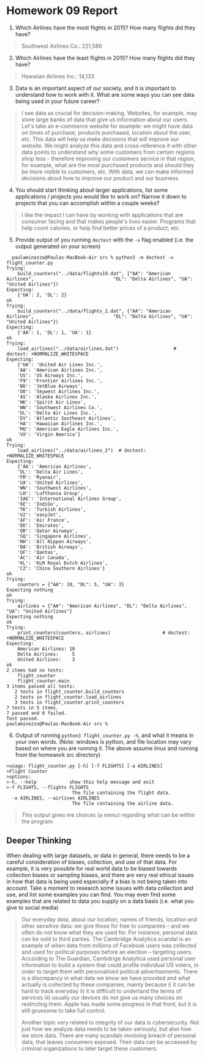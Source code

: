 # Homework 09 Report

1. Which Airlines have the most flights in 2015? How many flights did they have?
>Southwest Airlines Co.:       221,586
   
2. Which Airlines have the least flights in 2015? How many flights did they have?
>Hawaiian Airlines Inc.:       14,133
   
3. Data is an important aspect of our society, and it is important to understand how to work with it. What are some ways you can see data being used in your future career?
>I see data as crucial for decision-making. Websites, for example, may store large banks of data that give us information about 
our users. Let's take an e-commerce website for example: we might have data on times of purchase, products purchased, location about the user, etc.
This data will help us make decisions that will improve our website. We might analyze this data and cross-reference it with other data points 
to understand why some customers from certain regions shop less - therefore improving our customers service in that region, for example, what are the most purchased products and should they be more visible to customers, etc.
With data, we can make informed decisions about how to improve our product and our business. 

4. You should start thinking about larger applications, list some applications /  projects you would like to work on? Narrow it down to projects that you can accomplish within a couple weeks?
>I like the impact I can have by working with applications that are consumer facing and that makes people's lives easier. Programs that help count calories, or help find better prices of a product, etc. 

5. Provide output of you running `doctest` with the `-v` flag enabled (i.e. the output generated on your screen)

```
  paulaminozzo@Paulas-MacBook-Air src % python3 -m doctest -v flight_counter.py                                        
Trying:
    build_counters("../data/flights10.dat", {"AA": "American Airlines",                             "DL": "Delta Airlines", "UA": "United Airlines"})
Expecting:
    {'UA': 2, 'DL': 2}
ok
Trying:
    build_counters("../data/flights_2.dat", {"AA": "American Airlines",                             "DL": "Delta Airlines", "UA": "United Airlines"})
Expecting:
    {'AA': 1, 'DL': 1, 'UA': 1}
ok
Trying:
    load_airlines("../data/airlines.dat")                    # doctest: +NORMALIZE_WHITESPACE
Expecting:
    {'UA': 'United Air Lines Inc.',
    'AA': 'American Airlines Inc.',
    'US': 'US Airways Inc.',
    'F9': 'Frontier Airlines Inc.',
    'B6': 'JetBlue Airways',
    'OO': 'Skywest Airlines Inc.',
    'AS': 'Alaska Airlines Inc.',
    'NK': 'Spirit Air Lines',
    'WN': 'Southwest Airlines Co.',
    'DL': 'Delta Air Lines Inc.',
    'EV': 'Atlantic Southeast Airlines',
    'HA': 'Hawaiian Airlines Inc.',
    'MQ': 'American Eagle Airlines Inc.',
    'VX': 'Virgin America'}
ok
Trying:
    load_airlines("../data/airlines_2")  # doctest: +NORMALIZE_WHITESPACE
Expecting:
    {'AA': 'American Airlines',
    'DL': 'Delta Air Lines',
    'FR': 'Ryanair',
    'UA': 'United Airlines',
    'WN': 'Southwest Airlines',
    'LH': 'Lufthansa Group',
    'IAG': 'International Airlines Group',
    '6E': 'IndiGo',
    'TK': 'Turkish Airlines',
    'U2': 'easyJet',
    'AF': 'Air France',
    'EK': 'Emirates',
    'QR': 'Qatar Airways',
    'SQ': 'Singapore Airlines',
    'NH': 'All Nippon Airways',
    'BA': 'British Airways',
    'QF': 'Qantas',
    'AC': 'Air Canada',
    'KL': 'KLM Royal Dutch Airlines',
    'CZ': 'China Southern Airlines'}
ok
Trying:
    counters = {"AA": 10, "DL": 5, "UA": 3}
Expecting nothing
ok
Trying:
    airlines = {"AA": "American Airlines", "DL": "Delta Airlines", "UA": "United Airlines"}
Expecting nothing
ok
Trying:
    print_counters(counters, airlines)                   # doctest: +NORMALIZE_WHITESPACE
Expecting:
    American Airlines: 10
    Delta Airlines:     5
    United Airlines:    3
ok
2 items had no tests:
    flight_counter
    flight_counter.main
3 items passed all tests:
   2 tests in flight_counter.build_counters
   2 tests in flight_counter.load_airlines
   3 tests in flight_counter.print_counters
7 tests in 5 items.
7 passed and 0 failed.
Test passed.
paulaminozzo@Paulas-MacBook-Air src % 

   ```

6. Output of running `python3 flight_counter.py -h`, and what it means in your own words. (Note: windows is python, and file location may vary based on where you are running it. The above assume linux and running from the homework src directory)

```
>usage: flight_counter.py [-h] [-f FLIGHTS] [-a AIRLINES]
>Flight Counter
>options:
>-h, --help            show this help message and exit
>-f FLIGHTS, --flights FLIGHTS
                        The file containing the flight data.
  -a AIRLINES, --airlines AIRLINES
                        The file containing the airline data.

```
> This output gives me choices (a menu) regarding what can be within the program. 

## Deeper Thinking

When dealing with large datasets, or data in general, there needs to be a careful consideration of biases, collection, and use of that data. For example, it is very possible for real world data to be biased towards collection biases or sampling biases, and there are very real ethical issues in how that data is being used especially if a bias is not being taken into account. Take a moment to research some issues with data collection and use, and list some examples you can find. You may even find some examples that are related to data you supply on a data basis (i.e. what you give to social media)

>Our everyday data, about our location, names of friends, location and other sensitive data: we give those for free to companies – and we often do not know what they are used for.  For instance, personal data can be sold to third parties. The Cambridge Analytica scandal is an example of when data from millions of Facebook users was collected and used for political purposes before an election – targeting users. According to The Guardian, Cambdrige Analytica used personal user information to build a system that could profile individual US voters, in order to target them with personalised political advertisements. There is a discrepancy in what data we know we have provided and what actually is collected by these companies, mainly because i) it can be hard to track everyday ii) it is difficult to undertand the terms of services iii) usually our devices do not give us many choices on restricting them. Apple has made some progress in that front, but it is still gruesome to take full control. 
>
>Another topic very related to integrity of our data  is cybersecurity. Not just how we analyze data needs to be taken seriously, but also how we store data. There are many scandals involving breach of personal data, that leaves consumers exposed. Their data can be accessed by criminal organizations to later target these customers. 
